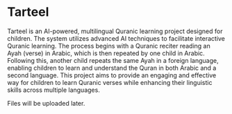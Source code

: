 # Tarteel
Tarteel is an AI-powered, multilingual Quranic learning project designed for children. The system utilizes advanced AI techniques to facilitate interactive Quranic learning. The process begins with a Quranic reciter reading an Ayah (verse) in Arabic, which is then repeated by one child in Arabic. Following this, another child repeats the same Ayah in a foreign language, enabling children to learn and understand the Quran in both Arabic and a second language. This project aims to provide an engaging and effective way for children to learn Quranic verses while enhancing their linguistic skills across multiple languages.


Files will be uploaded later.
